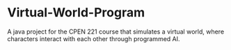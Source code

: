 # Virtual-World-Program
A java project for the CPEN 221 course that simulates a virtual world, where characters interact with each other through programmed AI. 

